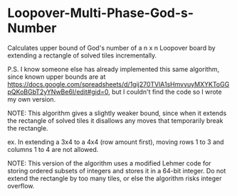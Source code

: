 # Loopover-Multi-Phase-God-s-Number
Calculates upper bound of God's number of a n x n Loopover board by extending a rectangle of solved tiles incrementally.

P.S. I know someone else has already implemented this same algorithm, since known upper bounds are at https://docs.google.com/spreadsheets/d/1gij270TVlA1sHmvvuyMXYKToGGpQKoBGbT2yYNwBe6I/edit#gid=0, but I couldn't find the code so I wrote my own version.

NOTE:
This algorithm gives a slightly weaker bound, since when it extends the rectangle of solved tiles it disallows any moves that temporarily break the rectangle.

ex. In extending a 3x4 to a 4x4 (row amount first), moving rows 1 to 3 and columns 1 to 4 are not allowed.

NOTE:
This version of the algorithm uses a modified Lehmer code for storing ordered subsets of integers and stores it in a 64-bit integer. Do not extend the rectangle by too many tiles, or else the algorithm risks integer overflow.
